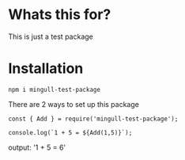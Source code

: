 # Whats this for?

This is just a test package

# Installation

`npm i mingull-test-package`

There are 2 ways to set up this package

```JS
const { Add } = require('mingull-test-package');

console.log(`1 + 5 = ${Add(1,5)}`);
```

output: '1 + 5 = 6'
